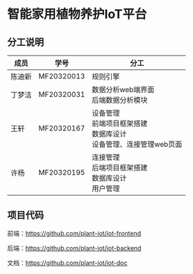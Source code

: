 # 智能家用植物养护IoT平台

## 分工说明

| 成员   | 学号       | 分工                                                         |
| ------ | ---------- | ------------------------------------------------------------ |
| 陈迪新 | MF20320013 | 规则引擎                                                     |
| 丁梦洁 | MF20320031 | 数据分析web端界面</br>后端数据分析模块                                                     |
| 王轩   | MF20320167 | 设备管理</br>前端项目框架搭建</br>数据库设计</br>设备管理、连接管理web页面 |
| 许杨   | MF20320195 | 连接管理</br>后端项目框架搭建</br>数据库设计</br>用户管理    |

## 项目代码

前端：<https://github.com/plant-iot/iot-frontend>

后端：<https://github.com/plant-iot/iot-backend>

文档：<https://github.com/plant-iot/iot-doc>
